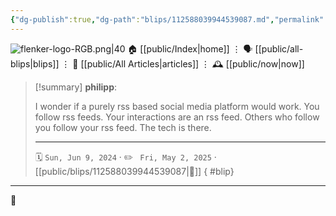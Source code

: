 ```yaml
---
{"dg-publish":true,"dg-path":"blips/112588039944539087.md","permalink":"/blips/112588039944539087/","title":"philipp on mastodon @ 2024-06-09"}
---
```



<div class="transclusion internal-embed is-loaded"><div class="markdown-embed">




![flenker-logo-RGB.png|40](/img/user/attachments/flenker-logo-RGB.png)
🏠 [[public/Index\|home]]  ⋮ 🗣️ [[public/all-blips\|blips]] ⋮  📝 [[public/All Articles\|articles]]  ⋮ 🕰️ [[public/now\|now]]


</div></div>


> [!summary] **philipp**:
>
> I wonder if a purely rss based social media platform would work. You follow rss feeds. Your interactions are an rss feed. Others who follow you follow your rss feed.
> The tech is there.
> - - -
>
> 🗓️ <code>Sun, Jun 9, 2024</code>  · ✏️ <code> Fri, May 2, 2025</code>  · [[public/blips/112588039944539087\|🔗]]
{ #blip}


- - -

 👾
